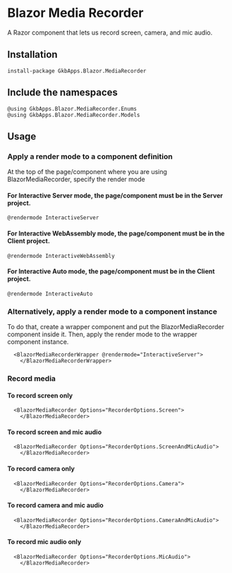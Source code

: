 # Blazor Media Recorder

A Razor component that lets us record screen, camera, and mic audio.

## Installation

```
install-package GkbApps.Blazor.MediaRecorder
```

## Include the namespaces

```
@using GkbApps.Blazor.MediaRecorder.Enums
@using GkbApps.Blazor.MediaRecorder.Models
```

## Usage

### Apply a render mode to a component definition

At the top of the page/component where you are using BlazorMediaRecorder, specify the render mode

#### For Interactive Server mode, the page/component must be in the Server project.

```
@rendermode InteractiveServer
```

#### For Interactive WebAssembly mode, the page/component must be in the Client project.

```
@rendermode InteractiveWebAssembly
```

#### For Interactive Auto mode, the page/component must be in the Client project.

```
@rendermode InteractiveAuto
```

### Alternatively, apply a render mode to a component instance

To do that, create a wrapper component and put the BlazorMediaRecorder component inside it.
Then, apply the render mode to the wrapper component instance.

```
  <BlazorMediaRecorderWrapper @rendermode="InteractiveServer">
    </BlazorMediaRecorderWrapper>
```

### Record media

#### To record screen only

```
  <BlazorMediaRecorder Options="RecorderOptions.Screen">
    </BlazorMediaRecorder>
```

#### To record screen and mic audio

```
  <BlazorMediaRecorder Options="RecorderOptions.ScreenAndMicAudio">
    </BlazorMediaRecorder>
```

#### To record camera only

```
  <BlazorMediaRecorder Options="RecorderOptions.Camera">
    </BlazorMediaRecorder>
```

#### To record camera and mic audio

```
  <BlazorMediaRecorder Options="RecorderOptions.CameraAndMicAudio">
    </BlazorMediaRecorder>
```

#### To record mic audio only

```
  <BlazorMediaRecorder Options="RecorderOptions.MicAudio">
    </BlazorMediaRecorder>
```

